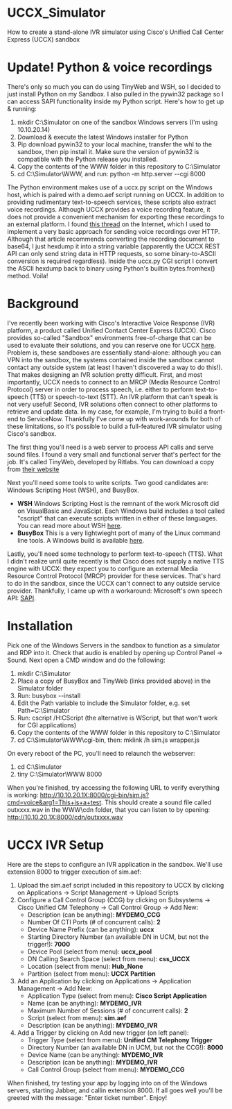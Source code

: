 # UCCX_Simulator
How to create a stand-alone IVR simulator using Cisco's Unified Call Center Express (UCCX) sandbox
# Update! Python & voice recordings
There's only so much you can do using TinyWeb and WSH, so I decided to just install Python on my Sandbox.  I also pulled in the pywin32 package so I can access SAPI functionality inside my Python script.  Here's how to get up & running:
1. mkdir C:\Simulator on one of the sandbox Windows servers (I'm using 10.10.20.14)
2. Download & execute the latest Windows installer for Python
3. Pip download pywin32 to your local machine, transfer the whl to the sandbox, then pip install it.  Make sure the version of pywin32 is compatible with the Python release you installed.
4. Copy the contents of the WWW folder in this repository to C:\Simulator
5. cd C:\Simulator\WWW, and run: python -m http.server --cgi 8000
  
The Python environment makes use of a uccx.py script on the Windows host, which is paired with a demo.aef script running on UCCX.  In addition to providing rudimentary text-to-speech services, these scripts also extract voice recordings.  Although UCCX provides a voice recording feature, it does not provide a convenient mechanism for exporting these recordings to an external platform.  I found [this thread](https://community.cisco.com/t5/collaboration-knowledge-base/uccx-send-a-recording-or-any-document-over-http-safely-using/ta-p/3146642) on the Internet, which I used to implement a very basic approach for sending voice recordings over HTTP.  Although that article recommends converting the recording document to base64, I just hexdump it into a string variable (apparently the UCCX REST API can only send string data in HTTP requests, so some binary-to-ASCII conversion is required regardless). Inside the uccx.py CGI script I  convert the ASCII hexdump back to binary using Python's builtin bytes.fromhex() method.  Voila!
# Background
I've recently been working with Cisco's Interactive Voice Response (IVR) platform, a product called Unified Contact Center Express (UCCX).  Cisco provides so-called "Sandbox" environments free-of-charge that can be used to evaluate their solutions, and you can reserve one for UCCX [here](https://developer.cisco.com/docs/sandbox/#!collaboration).  Problem is, these sandboxes are essentially stand-alone: although you can VPN into the sandbox, the systems contained inside the sandbox cannot contact any outside system (at least I haven't discovered a way to do this!).  That makes designing an IVR solution pretty difficult.  First, and most importantly, UCCX needs to connect to an MRCP (Media Resource Control Protocol) server in order to process speech, i.e. either to perform text-to-speech (TTS) or speech-to-text (STT).  An IVR platform that can't speak is not very useful!  Second, IVR solutions often connect to other platforms to retrieve and update data.  In my case, for example, I'm trying to build a front-end to ServiceNow.  Thankfully I've come up with work-arounds for both of these limitations, so it's possible to build a full-featured IVR simulator using Cisco's sandbox.  

The first thing you'll need is a web server to process API calls and serve sound files.  I found a very small and functional server that's perfect for the job.  It's called TinyWeb, developed by Ritlabs.  You can download a copy from [their website](https://www.ritlabs.com/en/products/tinyweb/)  

Next you'll need some tools to write scripts.  Two good candidates are: Windows Scripting Host (WSH), and BusyBox.
  - **WSH** Windows Scripting Host is the remnant of the work Microsoft did on VisualBasic and JavaScipt. Each Windows build includes a tool called "cscript" that can execute scripts written in either of these languages.  You can read more about WSH [here](https://docs.microsoft.com/en-us/previous-versions/tn-archive/ee156603(v=technet.10)).
  - **BusyBox** This is a very lightwieght port of many of the Linux command line tools.  A Windows build is available [here](https://frippery.org/busybox/).  

Lastly, you'll need some technology to perform text-to-speech (TTS).  What I didn't realize until quite recently is that Cisco does not supply a native TTS engine with UCCX: they expect you to configure an external Media Resource Control Protocol (MRCP) provider for these services.  That's hard to do in the sandbox, since the UCCX can't connect to any outside service provider.  Thankfully, I came up with a workaround: Microsoft's own speech API: [SAPI](https://docs.microsoft.com/en-us/previous-versions/windows/desktop/ms723627(v=vs.85)). 
# Installation
Pick one of the Windows Servers in the sandbox to function as a simulator and RDP into it. Check that audio is enabled by opening up Control Panel -> Sound.  Next open a CMD window and do the following:  
1. mkdir C:\Simulator
2. Place a copy of BusyBox and TinyWeb (links provided above) in the Simulator folder
3. Run: busybox --install
4. Edit the Path variable to include the Simulator folder, e.g. set Path=C:\Simulator
5. Run: cscript /H:CScript (the alternative is WScript, but that won't work for CGI applications) 
6. Copy the contents of the WWW folder in this repository to C:\Simulator
7. cd C:\Simulator\WWW\cgi-bin, then: mklink /h sim.js wrapper.js

On every reboot of the PC, you'll need to relaunch the webserver:  
1. cd C:\Simulator
2. tiny C:\Simulator\WWW 8000

When you're finished, try accessing the following URL to verify everything is working: http://10.10.20.1X:8000/cgi-bin/sim.js?cmd=voice&arg1=This+is+a+test.  This should create a sound file called outxxxx.wav in the WWW\cdn folder, that you can listen to by opening: http://10.10.20.1X:8000/cdn/outxxxx.wav  

# UCCX IVR Setup
Here are the steps to configure an IVR application in the sandbox.  We'll use extension 8000 to trigger execution of sim.aef:
1. Upload the sim.aef script included in this repository to UCCX by clicking on Applications -> Script Management -> Upload Scripts
2. Configure a Call Control Group (CCG) by clicking on Subsystems -> Cisco Unified CM Telephony -> Call Control Group -> Add New:
    - Description (can be anything): **MYDEMO_CCG**
    - Number Of CTI Ports (# of concurrent calls): **2**
    - Device Name Prefix (can be anything): **uccx**
    - Starting Directory Number (an available DN in UCM, but not the trigger!): **7000**
    - Device Pool (select from menu): **uccx_pool**
    - DN Calling Search Space (select from menu): **css_UCCX**
    - Location (select from menu): **Hub_None**
    - Partition (select from menu): **UCCX Partition**
3. Add an Application by clicking on Applications -> Application Management -> Add New:
    - Application Type (select from menu): **Cisco Script Application**
    - Name (can be anything): **MYDEMO_IVR**
    - Maximum Number of Sessions (# of concurrent calls): **2**
    - Script (select from menu): **sim.aef**
    - Description (can be anything): **MYDEMO_IVR**
4. Add a Trigger by clicking on Add new trigger (on left panel):
    - Trigger Type (select from menu): **Unified CM Telephony Trigger**
    - Directory Number (an available DN in UCM, but not the CCG!): **8000**
    - Device Name (can be anything): **MYDEMO_IVR**
    - Description (can be anything): **MYDEMO_IVR**
    - Call Control Group (select from menu): **MYDEMO_CCG**

When finished, try testing your app by logging into on of the Windows servers, starting Jabber, and callin extension 8000.  If all goes well you'll be greeted with the message: "Enter ticket number".  Enjoy!
